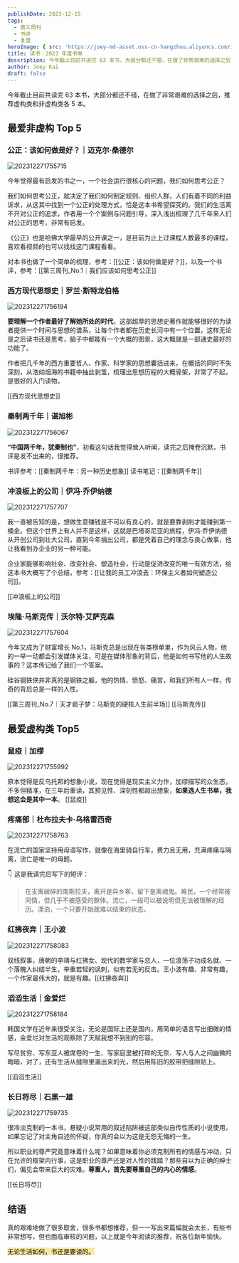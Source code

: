 ```yaml
---
publishDate: 2023-12-15
tags:
  - 第三周刊
  - 书评
  - 复盘
heroImage: { src: 'https://joey-md-asset.oss-cn-hangzhou.aliyuncs.com/img/202312271811190.jpeg', inferSize: true}
title: 读书｜2023 年度书单
description: 今年截止目前共读完 63 本书，大部分都还不错，在做了非常艰难的选择之后，推荐虚构类和非虚构类各 5 本。
author: Joey Kai
draft: false
---
```

今年截止目前共读完 63 本书，大部分都还不错，在做了非常艰难的选择之后，推荐虚构类和非虚构类各 5 本。

## 最爱非虚构 Top 5

### 公正：该如何做是好？｜迈克尔·桑德尔
![202312271755715](../../assets/2023/202312271755715.png)


今年觉得最有启发的书之一，一个社会运行很核心的问题，我们如何思考公正？

我们如何思考公正，就决定了我们如何制定规则、组织人群，人们有着不同的利益诉求，从这其中找到一个公正的处理方式，恰是这本书希望探究的。我们的生活离不开对公正的追求，作者用一个个案例与问题引导，深入浅出梳理了几千年来人们对公正的思考，非常有启发。

《公正》也是哈佛大学最早的公开课之一，是目前为止上过课程人数最多的课程，喜欢看视频的也可以找找这门课程看看。

对本书也做了一个简单的梳理，参考：[[公正：该如何做是好？]]，以及一个书评，参考：[[第三周刊_No.1｜我们应该如何思考公正]]

### 西方现代思想史｜罗兰·斯特龙伯格

![202312271756194](../../assets/2023/202312271756194.png)

**要理解一个作者最好了解她所处的时代**，这部超厚的思想史著作就能够很好的为读者提供一个时间与思想的谱系，让每个作者都在历史长河中有一个位置，这样无论是之后读书还是思考，脑子中都能有一个大概的图景，这大概就是一部通史最好的功能了。

作者把几千年的西方重要哲人、作家、科学家的思想囊括进来，在概括的同时不失深刻，从浩如烟海的书籍中抽丝剥茧，梳理出思想历程的大概骨架，非常了不起，是很好的入门读物。

[[西方现代思想史]]

### 秦制两千年｜谌旭彬

![202312271756067](../../assets/2023/202312271756067.png)

**“中国两千年，犹秦制也”**，初看这句话我觉得耸人听闻，读完之后掩卷沉默，书评是发不出来的，很推荐。

书评参考：[[秦制两千年：另一种历史想象]]
读书笔记：[[秦制两千年]]

### 冲浪板上的公司｜伊冯·乔伊纳德

![202312271757707](../../assets/2023/202312271757707.png)

我一直被告知的是，想做生意赚钱是不可以有良心的，就是要靠剥削才能赚到第一桶金。但这个世界上有人并不是这样，这就是巴塔哥尼亚的旅程，伊冯·乔伊纳德从开创公司到壮大公司，直到今年捐出公司，都是凭着自己的理念与良心做事，他让我看到办企业的另一种可能。

企业家能够影响社会、改变社会、塑造社会，行动是促进改变的唯一有效方法，给这本书大概写了个总结，参考：[[让我的员工冲浪去：环保主义者如何塑造公司]]。

[[冲浪板上的公司]]

### 埃隆·马斯克传｜沃尔特·艾萨克森

![202312271757604](../../assets/2023/202312271757604.png)

今年又成为了财富增长 No.1，马斯克总是出现在各类榜单里，作为风云人物，他的一举一动都会引发媒体关注，可是在媒体形象的背后，他是如何书写他的人生故事的？这本传记给了我们一个答案。

硅谷钢铁侠并非真的是钢铁之躯，他的热情、愤怒、痛苦，和我们所有人一样，传奇的背后总是一样的人性。

[[第三周刊_No.7｜天才疯子梦：马斯克的硬核人生前半场]]
[[马斯克传]]

## 最爱虚构类 Top5

### 鼠疫｜加缪
![202312271755992](../../assets/2023/202312271755992.png)

原本觉得是反乌托邦的想象小说，现在觉得是现实主义力作，加缪描写的众生态，不多但精准，在三年后重读，其预见性、深刻性都超出想象，**如果选人生书单，我想这会是其中一本**。
[[鼠疫]]

### 疼痛部｜杜布拉夫卡·乌格雷西奇

![202312271758763](../../assets/2023/202312271758763.png)

在流亡的国家坚持用母语写作，就像在海里骑自行车，费力且无用，充满疼痛与隔离，流亡是唯一的母题。

👇 这是我读完后写下的短评：
>在支离破碎的南斯拉夫，离开是异乡客，留下是离魂鬼。难民，一个经常被同情，但几乎不被感受的群体。流亡，一段可以被说明但无法被理解的经历。漂泊，一个只要开始就难以结束的状态。

### 红拂夜奔｜王小波

![202312271758083](../../assets/2023/202312271758083.png)

双线叙事，唐朝的李靖与红拂女、现代的数学家与恋人，一位浪荡子功成名就、一个落魄人纠结半生，举重若轻的讽刺，似有若无的反击。王小波有趣、非常有趣，一个作家最伟大的，就是有趣。[[红拂夜奔]]

### 滔滔生活｜金爱烂

![202312271758184](../../assets/2023/202312271758184.png)

韩国文学在近年来很受关注，无论是国际上还是国内，用简单的语言写出细微的情感，金爱烂对生活的观察除了天赋我想不到别的形容。

写尽贫穷、写东亚人被席卷的一生、写家庭里被打碎的无奈、写人与人之间幽微的晦暗，对了，还有生活从缝隙里漏出来的光，然后用陈旧的胶带把缝隙贴上。

[[滔滔生活]]

### 长日将尽｜石黑一雄

![202312271759735](../../assets/2023/202312271759735.png)

很冷淡克制的一本书，悬疑小说常用的叙述陷阱被这部类似自传性质的小说使用，如果忘记了对主角自述的怀疑，你真的会以为这是无怨无悔的一生。

所以职业的尊严究竟意味着什么呢？如果意味着你必须克制所有的情感与冲动，只在允许的框架内行事，这是职业的尊严还是对人性的践踏？那些自以为正确的绅士们，偏见会带来巨大的灾难。**尊重人，首先要尊重自己的内心的情感**。

[[长日将尽]]

## 结语

真的艰难地做了很多取舍，很多书都想推荐，但一一写出来篇幅就会太长，有些书非常想写，但也面临审核的问题，以上就是今年阅读的推荐，祝各位新年愉快。

<mark style="background: #F6E99E;">无论生活如何，书还是要读的。</mark>